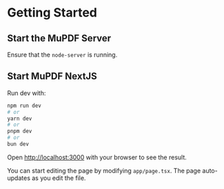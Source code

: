# Getting Started

## Start the MuPDF Server

Ensure that the `node-server` is running.

## Start MuPDF NextJS

Run dev with:

```bash
npm run dev
# or
yarn dev
# or
pnpm dev
# or
bun dev
```

Open [http://localhost:3000](http://localhost:3000) with your browser to see the result.

You can start editing the page by modifying `app/page.tsx`. The page auto-updates as you edit the file.
